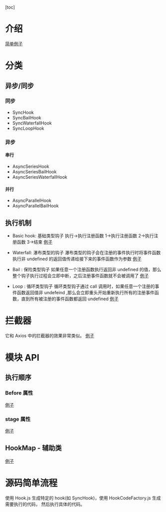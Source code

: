[toc]

# 介绍

[简单例子](./index.js)

# 分类

## 异步/同步

### 同步

- SyncHook
- SyncBailHook
- SyncWaterfallHook
- SyncLoopHook

### 异步

#### 串行

- AsyncSeriesHook
- AsyncSeriesBailHook
- AsyncSeriesWaterfallHook

#### 并行

- AsyncParallelHook
- AsyncParallelBailHook

## 执行机制

- Basic hook: 基础类型钩子
  执行->执行注册函数 1->执行注册函数 2->执行注册函数 3->结束
  [例子](./index.js)

- Waterfall: 瀑布类型的钩子
  瀑布类型的钩子会在注册的事件执行时将事件函数执行非 undefined 的返回值传递给接下来的事件函数作为参数
  [例子](./SyncWaterfall.js)
- Bail : 保险类型钩子
  如果任意一个注册函数执行返回非 undefined 的值，那么整个钩子执行过程会立即中断，之后注册事件函数就不会被调用了
  [例子](./SyncBailHook.js)
- Loop : 循环类型钩子
  循环类型钩子通过 call 调用时，如果任意一个注册的事件函数返回值非 undefeind ,那么会立即重头开始重新执行所有的注册事件函数，直到所有被注册的事件函数都返回 undefined
  [例子](./SyncLoopHook.js)

# 拦截器

它和 Axios 中的拦截器的效果非常类似。
[例子](./others/Interception.js)

# 模块 API

## 执行顺序

### Before 属性

[例子](./others/before.js)

### stage 属性

[例子](./others/stage.js)

## HookMap - 辅助类

[例子](./others/HookMap.js)

# 源码简单流程

使用 Hook.js 生成特定的 hook(如 SyncHook)，使用 HookCodeFactory.js 生成需要执行的代码， 然后执行具体的代码。
